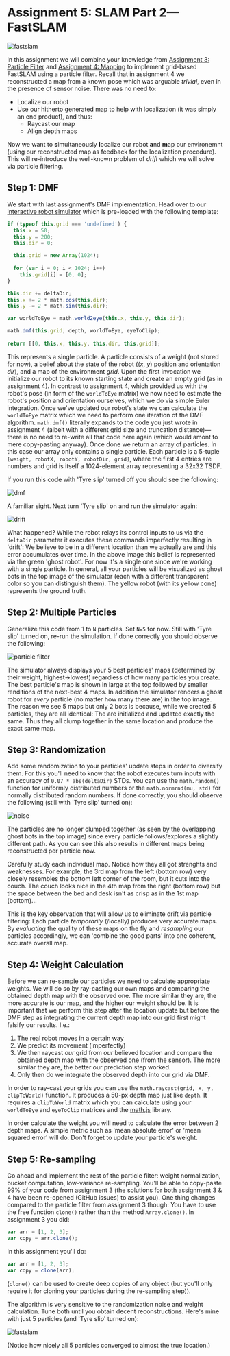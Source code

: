 # Assignment 5: SLAM Part 2&mdash;FastSLAM

![fastslam](n5_noresample.jpg)

In this assignment we will combine your knowledge from [Assignment 3: Particle Filter](https://github.com/denniskb/hy475/tree/master/assign3_particle_filter) and [Assignment 4: Mapping](https://github.com/denniskb/hy475/tree/master/assign4_mapping) to implement grid-based FastSLAM using a particle filter. Recall that in assignment 4 we reconstructed a map from a known pose which was arguable *trivial*, even in the presence of sensor noise. There was no need to:

- Localize our robot
- Use our hitherto generated map to help with localization (it was simply an end product), and thus:
  - Raycast our map
  - Align depth maps

Now we want to **s**imultaneously **l**ocalize our robot **a**nd **m**ap our environemnt (using our reconstructed map as feedback for the localization procedure). This will re-introduce the well-known problem of *drift* which we will solve via particle filtering.

## Step 1: DMF

We start with last assignment's DMF implementation. Head over to our [interactive robot simulator](https://bautembach.de/hy475/assign5/) which is pre-loaded with the following template:

```javascript
if (typeof this.grid === 'undefined') {
  this.x = 50;
  this.y = 200;
  this.dir = 0;

  this.grid = new Array(1024);
  
  for (var i = 0; i < 1024; i++)
    this.grid[i] = [0, 0];
}

this.dir += deltaDir;
this.x += 2 * math.cos(this.dir);
this.y -= 2 * math.sin(this.dir);

var worldToEye = math.world2eye(this.x, this.y, this.dir);

math.dmf(this.grid, depth, worldToEye, eyeToClip);
  
return [[0, this.x, this.y, this.dir, this.grid]];
```

This represents a single particle. A particle consists of a weight (not stored for now), a belief about the state of the robot ((*x*, *y*) position and orientation *dir*), and a map of the environment *grid*. Upon the first invocation we initialize our robot to its known starting state and create an empty grid (as in assignment 4). In contrast to assignment 4, which provided us with the robot's pose (in form of the `worldToEye` matrix) we now need to estimate the robot's position and orientation ourselves, which we do via simple Euler integration. Once we've updated our robot's state we can calculate the `worldToEye` matrix which we need to perform one iteration of the DMF algorithm. `math.dmf()` literally expands to the code you just wrote in assignment 4 (albeit with a different grid size and truncation distance)&mdash;there is no need to re-write all that code here again (which would amont to mere copy-pasting anyway). Once done we return an array of particles. In this case our array only contains a single particle. Each particle is a 5-tuple `[weight, robotX, robotY, robotDir, grid]`, where the first 4 entries are numbers and grid is itself a 1024-element array representing a 32x32 TSDF.

If you run this code with 'Tyre slip' turned off you should see the following:

![dmf](dmf.jpg)

A familiar sight. Next turn 'Tyre slip' on and run the simulator again:

![drift](drift.jpg)

What happened? While the robot relays its control inputs to us via the `deltaDir` parameter it executes these commands imperfectly resulting in 'drift': We believe to be in a different location than we actually are and this error accumulates over time. In the above image this belief is represented via the green 'ghost robot'. For now it's a single one since we're working with a single particle. In general, all your particles will be visualized as ghost bots in the top image of the simulator (each with a different transparent color so you can distinguish them). The yellow robot (with its yellow cone) represents the ground truth.

## Step 2: Multiple Particles

Generalize this code from 1 to `N` particles. Set `N=5` for now. Still with 'Tyre slip' turned on, re-run the simulation. If done correctly you should observe the following:

![particle filter](n5_nonoise.jpg)

The simulator always displays your 5 best particles' maps (determined by their weight, highest&rarr;lowest)  regardless of how many particles you create. The best particle's map is shown in large at the top followed by smaller renditions of the next-best 4 maps. In addition the simulator renders a ghost robot for *every* particle (no matter how many there are) in the top image. The reason we see 5 maps but only 2 bots is because, while we created 5 particles, they are all identical: The are initialized and updated exactly the same. Thus they all clump together in the same location and produce the exact same map.

## Step 3: Randomization

Add some randomization to your particles' update steps in order to diversify them. For this you'll need to know that the robot executes turn inputs with an accuracy of `0.07 * abs(deltaDir)` STDs. You can use the `math.random()` function for uniformly distributed numbers or the `math.normrnd(mu, std)` for normally distributed random numbers. If done correctly, you should observe the following (still with 'Tyre slip' turned on):

![noise](n5_noresample.jpg)

The particles are no longer clumped together (as seen by the overlapping ghost bots in the top image) since every particle follows/explores a slightly different path. As you can see this also results in different maps being reconstructed per particle now.

Carefully study each individual map. Notice how they all got strenghts and weaknesses. For example, the 3rd map from the left (bottom row) very closely resembles the bottom left corner of the room, but it cuts into the couch. The couch looks nice in the 4th map from the right (bottom row) but the space between the bed and desk isn't as crisp as in the 1st map (bottom)...

This is the key observation that will allow us to eliminate drift via particle filtering: Each particle *temporarily* (/locally) produces very accurate maps. By *evaluating* the quality of these maps on the fly and *resampling* our particles accordingly, we can 'combine the good parts' into one coherent, accurate overall map.

## Step 4: Weight Calculation

Before we can re-sample our particles we need to calculate appropriate weights. We will do so by ray-casting our own maps and comparing the obtained depth map with the observed one. The more similar they are, the more accurate is our map, and the higher our weight should be. It is important that we perform this step after the location update but before the DMF step as integrating the current depth map into our grid first might falsify our results. I.e.:

1. The real robot moves in a certain way
2. We predict its movement (imperfectly)
3. We then raycast *our* grid from *our* believed location and compare the obtained depth map with the observed one (from the sensor). The more similar they are, the better our prediction step worked.
4. Only then do we integrate the observed depth into our grid via DMF.

In order to ray-cast your grids you can use the `math.raycast(grid, x, y, clipToWorld)` function. It produces a 50-px depth map just like `depth`. It requires a `clipToWorld` matrix which you can calculate using your `worldToEye` and `eyeToClip` matrices and the [math.js](https://mathjs.org/docs/reference/functions.html) library.

In order calculate the weight you will need to calculate the error between 2 depth maps. A simple metric such as 'mean absolute error' or 'mean squared error' will do. Don't forget to update your particle's weight.

## Step 5: Re-sampling

Go ahead and implement the rest of the particle filter: weight normalization, bucket computation, low-variance re-sampling. You'll be able to copy-paste 99% of your code from assignment 3 (the solutions for both assignment 3 & 4 have been re-opened (GitHub issues) to assist you). One thing changes compared to the particle filter from assignment 3 though: You have to use the free function `clone()` rather than the method `Array.clone()`. In assignment 3 you did:

```javascript
var arr = [1, 2, 3];
var copy = arr.clone();
```

In this assignment you'll do:

```javascript
var arr = [1, 2, 3];
var copy = clone(arr);
```

(`clone()` can be used to create deep copies of any object (but you'll only require it for cloning your particles during the re-sampling step)).

The algorithm is very sensitive to the randomization noise and weight calculation. Tune both until you obtain decent reconstructions. Here's mine with just 5 particles (and 'Tyre slip' turned on):

![fastslam](final.jpg)

(Notice how nicely all 5 particles converged to almost the true location.)